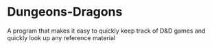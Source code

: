 # Dungeons-Dragons
A program that makes it easy to quickly keep track of D&amp;D games and quickly look up any reference material
